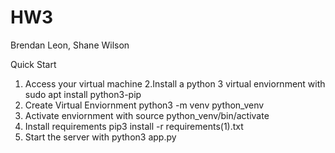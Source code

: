 # HW3
Brendan Leon, Shane Wilson

Quick Start

1. Access your virtual machine
2.Install a python 3 virtual enviornment with sudo apt install python3-pip
3. Create Virtual Enviornment python3 -m venv python_venv
4. Activate enviornment with source python_venv/bin/activate
5. Install requirements pip3 install -r requirements(1).txt
6. Start the server with python3 app.py
